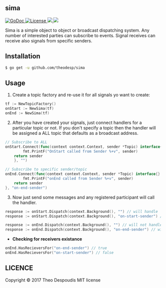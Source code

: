 sima
---
<a href="https://godoc.org/github.com/theodesp/sima">
<img src="https://godoc.org/github.com/theodesp/sima?status.svg" alt="GoDoc">
</a>

<a href="https://opensource.org/licenses/MIT" rel="nofollow">
<img src="https://img.shields.io/github/license/mashape/apistatus.svg" alt="License"/>
</a>

<a href="https://travis-ci.org/theodesp/sima" rel="nofollow">
<img src="https://travis-ci.org/theodesp/sima.svg?branch=master" />
</a>

<a href="https://codecov.io/gh/theodesp/sima">
  <img src="https://codecov.io/gh/theodesp/sima/branch/master/graph/badge.svg" />
</a>

Sima is a simple object to object or broadcast dispatching system. 
Any number of interested parties can subscribe to events. 
Signal receives can receive also signals from specific senders.

## Installation
```bash
$ go get -u github.com/theodesp/sima
```

## Usage
1. Create a topic factory and re-use it for all signals yo want to create:

```go
tf := NewTopicFactory()
onStart := NewSima(tf)
onEnd := NewSima(tf)
```

2. After you have created your signals, just connect handlers for a particular topic or not. If you don't specify a topic then the handler will be assigned a ALL topic that defaults as a broadcast address.
```go
// Subscribe to ALL
onStart.Connect(func(context context.Context, sender *Topic) interface{} {
		fmt.PrintF("OnStart called from Sender %+v", sender)
    return sender
	}, "")

// Subscribe to specific sender/topic
onEnd.Connect(func(context context.Context, sender *Topic) interface{} {
		fmt.PrintF("onEnd called from Sender %+v", sender)
    return sender
}, "on-end-sender")
```

3. Now just send some messages and any registered participant will call the handler.
```go
response := onStart.Dispatch(context.Background(), "") // will handle
response := onStart.Dispatch(context.Background(), "on-start-sender") // will not handle

response := onEnd.Dispatch(context.Background(), "") // will not handle
response := onEnd.Dispatch(context.Background(), "on-end-sender") // will handle
```

* **Checking for receivers existance**
```go
onEnd.HasRecieversFor("on-end-sender") // true
onEnd.HasRecieversFor("on-start-sender") // false
```

## LICENCE
Copyright © 2017 Theo Despoudis MIT license
